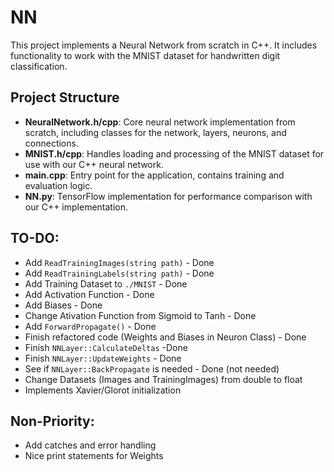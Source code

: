 # NN

This project implements a Neural Network from scratch in C++. It includes functionality to work with the MNIST dataset for handwritten digit classification.

## Project Structure

- **NeuralNetwork.h/cpp**: Core neural network implementation from scratch, including classes for the network, layers, neurons, and connections.
- **MNIST.h/cpp**: Handles loading and processing of the MNIST dataset for use with our C++ neural network.
- **main.cpp**: Entry point for the application, contains training and evaluation logic.
- **NN.py**: TensorFlow implementation for performance comparison with our C++ implementation.

TO-DO:
-
- Add ```ReadTrainingImages(string path)``` - Done
- Add ```ReadTrainingLabels(string path)``` - Done
- Add Training Dataset to ```./MNIST``` - Done
- Add Activation Function - Done
- Add Biases - Done
- Change Ativation Function from Sigmoid to Tanh - Done
- Add ```ForwardPropagate()``` - Done
- Finish refactored code (Weights and Biases in Neuron Class) - Done
- Finish ```NNLayer::CalculateDeltas``` -Done
- Finish ```NNLayer::UpdateWeights``` - Done
- See if ```NNLayer::BackPropagate``` is needed - Done (not needed)
- Change Datasets (Images and TrainingImages) from double to float
- Implements Xavier/Glorot initialization

Non-Priority:
-
- Add catches and error handling
- Nice print statements for Weights